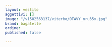 ```yaml
---
layout: vestito
aggettivi: []
image: "/v1582563137/viterbo/OTAVY_nru35x.jpg"
brand: bagatelle
ordine: 
published: false

---
```

